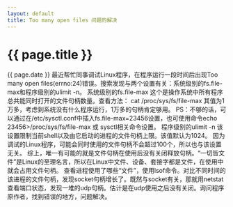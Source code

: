 ```yaml
---
layout: default
title: Too many open files 问题的解决
---
```

# {{ page.title }}
{{ page.date }}
最近帮忙同事调试Linux程序，在程序运行一段时间后出现Too many open files(errno:24)错误。搜索发现与两个设置有关：系统级别的fs.file-max和程序级别的ulimit -n。
系统级别的fs.file-max
这个是操作系统中所有程序总共能同时打开的文件句柄数量。查看方法：
cat /proc/sys/fs/file-max
其值为1万多，考虑到系统没有什么程序运行，1万多的句柄肯定够用。
PS：不够的话，可以通过在/etc/sysctl.conf中插入fs.file-max=23456设置，也可使用命令echo 23456>/proc/sys/fs/file-max 或 sysctl相关命令设置。
程序级别的ulimit -n
该设置限制当前shell以及由它启动的进程的文件句柄上限。该值默认为1024。
因为调试的Linux程序，可能会同时使用的文件句柄不会超过100个，所以也与该设置无关。
综上，唯一有可能的就是文件句柄在使用后没有关闭释放句柄。“一切皆文件”是Linux的至理名言，所以在Linux中文件、设备、套接字都是文件，在使用中就会占用文件句柄。
查看进程使用了哪些“文件”，使用lsof命令。对比不同时间的该进程的文件句柄，发现socket句柄增长了。既然与socket有关，那就用netstat查看端口状态，发现一堆的udp句柄。估计是在udp使用之后没有关闭。询问程序原作者，找到错误的地方，问题解决。
